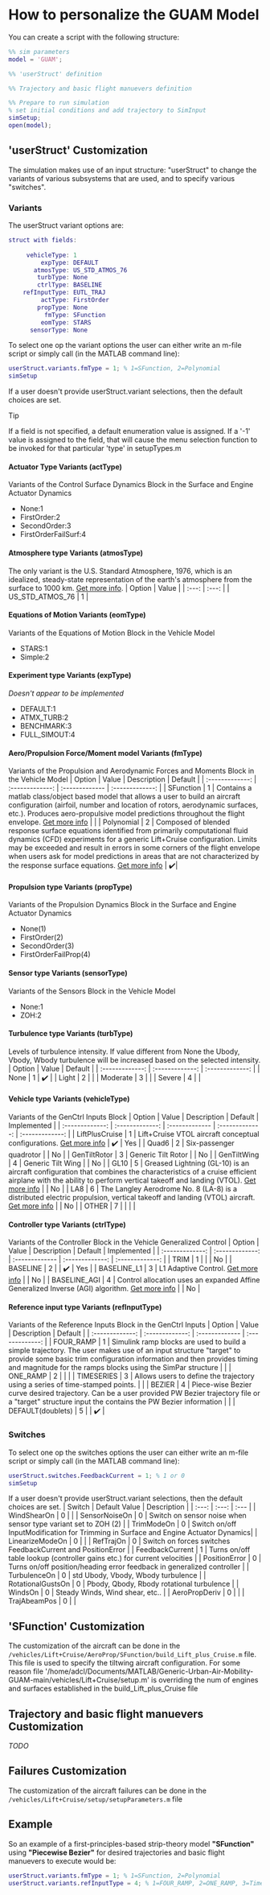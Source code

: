 # How to personalize the GUAM Model
You can create a script with the following structure:
```matlab
%% sim parameters
model = 'GUAM';

%% 'userStruct' definition

%% Trajectory and basic flight manuevers definition

%% Prepare to run simulation
% set initial conditions and add trajectory to SimInput
simSetup;
open(model);
```
## 'userStruct' Customization
The simulation makes use of an input structure: "userStruct" to change the variants of various subsystems that are used, and to specify various "switches". 

### Variants
The userStruct variant options are:
```matlab
struct with fields:
 
     vehicleType: 1
         expType: DEFAULT
       atmosType: US_STD_ATMOS_76
        turbType: None
        ctrlType: BASELINE
    refInputType: EUTL_TRAJ
         actType: FirstOrder
        propType: None
          fmType: SFunction
         eomType: STARS
      sensorType: None
```
To select one op the variant options the user can either write an m-file script or simply call (in the MATLAB command line):
```matlab
userStruct.variants.fmType = 1; % 1=SFunction, 2=Polynomial
simSetup
```
If a user doesn't provide userStruct.variant selections, then the default choices are set. 

> [!TIP]
> If a field is not specified, a default enumeration value is assigned.  If a '-1' value is assigned to the field, that will cause the menu selection function to be invoked for that particular 'type' in setupTypes.m

#### Actuator Type Variants (actType)
Variants of the Control Surface Dynamics Block in the Surface and Engine Actuator Dynamics
- None:1
- FirstOrder:2
- SecondOrder:3
- FirstOrderFailSurf:4

#### Atmosphere type Variants (atmosType)
The only variant is the U.S. Standard Atmosphere, 1976, which is an idealized, steady-state representation of the earth's atmosphere from the surface to 1000 km. [Get more info](https://ntrs.nasa.gov/citations/19770009539).
| Option  | Value |
| :---: | :---: |
| US_STD_ATMOS_76 | 1 |

#### Equations of Motion Variants (eomType)
Variants of the Equations of Motion Block in the Vehicle Model
- STARS:1
- Simple:2

#### Experiment type Variants (expType)
_Doesn't appear to be implemented_
- DEFAULT:1
- ATMX_TURB:2
- BENCHMARK:3
- FULL_SIMOUT:4

#### Aero/Propulsion Force/Moment model Variants (fmType)
Variants of the Propulsion and Aerodynamic Forces and Moments Block in the Vehicle Model
| Option  | Value | Description | Default |
| :-------------: | :-------------: | :------------- | :-------------: |
| SFunction  | 1  | Contains a matlab class/object based model that allows a user to build an aircraft configuration (airfoil, number and location of rotors, aerodynamic surfaces, etc.). Produces aero-propulsive model predictions throughout the flight envelope. [Get more info](https://doi.org/10.2514/6.2021-1720) | |
| Polynomial | 2  | Composed of blended response surface equations identified from primarily computational fluid dynamics (CFD) experiments for a generic Lift+Cruise configuration. Limits may be exceeded and result in errors in some corners of the flight envelope when users ask for model predictions in areas that are not characterized by the response surface equations. [Get more info](https://doi.org/10.2514/6.2021-3170) | ✔️|

#### Propulsion type Variants (propType)
Variants of the Propulsion Dynamics Block in the Surface and Engine Actuator Dynamics
- None(1)
- FirstOrder(2)
- SecondOrder(3) 
- FirstOrderFailProp(4)

#### Sensor type Variants (sensorType)
Variants of the Sensors Block in the Vehicle Model
- None:1
- ZOH:2

#### Turbulence type Variants (turbType)
Levels of turbulence intensity. If value different from None the Ubody, Vbody, Wbody turbulence will be increased based on the selected intensity.
| Option  | Value | Default |
| :-------------: | :-------------: | :-------------: |
| None | 1 | ✔️ |
| Light | 2 |  |
| Moderate | 3 |  |
| Severe | 4 |  |

#### Vehicle type Variants (vehicleType)
Variants of the GenCtrl Inputs Block
| Option  | Value | Description | Default | Implemented |
| :-------------: | :-------------: | :------------- | :-------------: | :-------------: |
| LiftPlusCruise | 1 | Lift+Cruise VTOL aircraft conceptual configurations. [Get more info](https://arc.aiaa.org/doi/10.2514/6.2018-3847) | ✔️ | Yes |
| Quad6 | 2 | Six-passenger quadrotor |  | No |
| GenTiltRotor | 3 | Generic Tilt Rotor |  | No |
| GenTiltWing | 4 | Generic Tilt Wing |  | No |
| GL10 | 5 | Greased Lightning (GL-10) is an aircraft configuration that combines the characteristics of a cruise efficient airplane with the ability to perform vertical takeoff and landing (VTOL). [Get more info](https://ntrs.nasa.gov/citations/20170007194) |  | No |
| LA8 | 6 | The Langley Aerodrome No. 8 (LA-8) is a distributed electric propulsion, vertical takeoff and landing (VTOL) aircraft. [Get more info](https://ntrs.nasa.gov/citations/20205011023) |  | No |
| OTHER | 7 |  |  |  |

#### Controller type Variants (ctrlType)
Variants of the Controller Block in the Vehicle Generalized Control
| Option  | Value | Description | Default | Implemented |
| :-------------: | :-------------: | :------------- | :-------------: | :-------------: |
| TRIM | 1 |  |  | No |
| BASELINE | 2 |  | ✔️ | Yes |
| BASELINE_L1 | 3 | L1 Adaptive Control. [Get more info](https://ntrs.nasa.gov/citations/20220017506) |  | No |
| BASELINE_AGI | 4 | Control allocation uses an expanded Affine Generalized Inverse (AGI) algorithm. [Get more info](https://ntrs.nasa.gov/citations/20205010869) |  | No |

#### Reference input type Variants (refInputType)
Variants of the Reference Inputs Block in the GenCtrl Inputs
| Option  | Value | Description | Default |
| :-------------: | :-------------: | :------------- | :-------------: |
| FOUR_RAMP   | 1 | Simulink ramp blocks are used to build a simple trajectory. The user makes use of an input structure "target" to provide some basic trim configuration information and then provides timing and magnitude for the ramps blocks using the SimPar structure |  |
| ONE_RAMP    | 2 |  |  |
| TIMESERIES  | 3 | Allows users to define the trajectory using a series of time-stamped points. |  |
| BEZIER      | 4 | Piece-wise Bezier curve desired trajectory. Can be a user provided PW Bezier trajectory file or a "target" structure input the contains the PW Bezier information |  |
| DEFAULT(doublets) | 5 |  | ✔️ |


### Switches
To select one op the switches options the user can either write an m-file script or simply call (in the MATLAB command line):
```matlab
userStruct.switches.FeedbackCurrent = 1; % 1 or 0
simSetup
```
If a user doesn't provide userStruct.variant selections, then the default choices are set. 
| Switch  | Default Value | Description |
| :---: | :---: | :--- |
| WindShearOn | 0 | |
| SensorNoiseOn | 0 | Switch on sensor noise when sensor type variant set to ZOH (2) |
| TrimModeOn | 0 | Switch on/off InputModification for Trimming in Surface and Engine Actuator Dynamics|
| LinearizeModeOn | 0 | |
| RefTrajOn | 0 | Switch on forces switches FeedbackCurrent and PositionError |
| FeedbackCurrent | 1 | Turns on/off table lookup (controller gains etc.) for current velocities |
| PositionError | 0 | Turns on/off position/heading error feedback in generalized controller |
| TurbulenceOn | 0 | std Ubody, Vbody, Wbody turbulence |
| RotationalGustsOn | 0 | Pbody, Qbody, Rbody rotational turbulence |
| WindsOn | 0 | Steady Winds, Wind shear, etc.. |
| AeroPropDeriv | 0 | |
| TrajAbeamPos | 0 | |

## 'SFunction' Customization
The customization of the aircraft can be done in the `/vehicles/Lift+Cruise/AeroProp/SFunction/build_Lift_plus_Cruise.m` file. This file is used to specify the tiltwing aircraft configuration.
For some reason file '/home/adcl/Documents/MATLAB/Generic-Urban-Air-Mobility-GUAM-main/vehicles/Lift+Cruise/setup.m' is overriding the num of engines and surfaces established in the build_Lift_plus_Cruise file

## Trajectory and basic flight manuevers Customization
_TODO_

## Failures Customization
The customization of the aircraft failures can be done in the `/vehicles/Lift+Cruise/setup/setupParameters.m` file

## Example
So an example of a first-principles-based strip-theory model **"SFunction"** using **"Piecewise Bezier"** for desired trajectories and basic flight manuevers to execute would be:
```matlab
userStruct.variants.fmType = 1; % 1=SFunction, 2=Polynomial
userStruct.variants.refInputType = 4; % 1=FOUR_RAMP, 2=ONE_RAMP, 3=Timeseries, 4=Piecewise Bezier, 5=Default(doublets)
```
